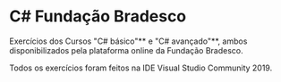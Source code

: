 # C# Fundação Bradesco
 Exercícios dos Cursos "C# básico"** e "C# avançado"**, ambos disponibilizados pela plataforma online da Fundação Bradesco.

Todos os exercícios foram feitos na IDE Visual Studio Community 2019.
